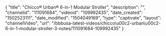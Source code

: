{
    "title": "Chicco&reg; Urban&reg; 6-in-1 Modular Stroller",
    "description": "",
    "channelid": "111091684",
    "videoid": "109992435",
    "date_created": "1502523111",
    "date_modified": "1504049169",
    "type": "captivate",
    "layout": "channelVideo",
    "url": "\/bbbusa-latest-videos\/chicco\u00c2-urban\u00c2-6-in-1-modular-stroller-3-notes\/111091684-109992435"
}